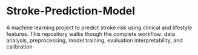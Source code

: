 # Stroke-Prediction-Model
A machine learning project to predict stroke risk using clinical and lifestyle features. This repository walks though the complete workflow: data analysis, preprocessing, model training, evaluation interpretability, and calibration
